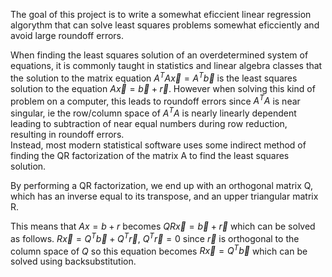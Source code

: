 The goal of this project is to write a somewhat eficcient linear regression algorythm that can solve least
squares problems somewhat eficciently and avoid large roundoff errors.

When finding the least squares solution of an overdetermined system of equations, it is commonly taught in
statistics and linear algebra classes that the solution to the matrix equation $A^TA\vec{x}=A^T\vec{b}$ is the least squares
solution to the equation $A\vec{x}=\vec{b}+\vec{r}$.  However when solving this kind of problem on a computer, this leads to 
roundoff errors since $A^T A$ is near singular, ie the row/column space of $A^T A$ is nearly linearly dependent 
leading to subtraction of near equal numbers during row reduction, resulting in roundoff errors.  
Instead, most modern statistical software uses some indirect
method of finding the QR factorization of the matrix A to find the least squares solution.

By performing a QR factorization, we end up with an orthogonal matrix Q, which has an inverse equal to its 
transpose, and an upper triangular matrix R.

This means that $Ax = b+r$ becomes $QR\vec{x}=\vec{b}+\vec{r}$ which can be solved as follows.
$R\vec{x} = Q^T\vec{b} +Q^T \vec{r}$, 
$Q^T \vec{r} =0$ since $\vec{r}$ is orthogonal to the column space of $Q$
so this equation becomes $R\vec{x} = Q^T \vec{b}$ which can be solved using backsubstitution.
